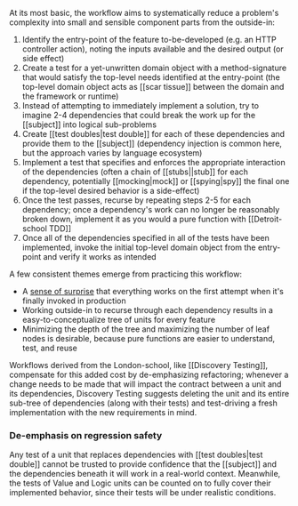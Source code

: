 At its most basic, the workflow aims to systematically reduce a problem's complexity into small and sensible component parts from the outside-in:

1. Identify the entry-point of the feature to-be-developed (e.g. an HTTP controller action), noting the inputs available and the desired output (or side effect)
2. Create a test for a yet-unwritten domain object with a method-signature that would satisfy the top-level needs identified at the entry-point (the top-level domain object acts as [[scar tissue]] between the domain and the framework or runtime)
3. Instead of attempting to immediately implement a solution, try to imagine 2-4 dependencies that could break the work up for the [[subject]] into logical sub-problems
4. Create [[test doubles|test double]] for each of these dependencies and provide them to the [[subject]] (dependency injection is common here, but the approach varies by language ecosystem)
5. Implement a test that specifies and enforces the appropriate interaction of the dependencies (often a chain of [[stubs||stub]] for each dependency, potentially [[mocking|mock]] or [[spying|spy]] the final one if the top-level desired behavior is a side-effect)
6. Once the test passes, recurse by repeating steps 2-5 for each dependency; once a dependency's work can no longer be reasonably broken down, implement it as you would a pure function with [[Detroit-school TDD]]
7. Once all of the dependencies specified in all of the tests have been implemented, invoke the initial top-level domain object from the entry-point and verify it works as intended

A few consistent themes emerge from practicing this workflow:
* A [sense of surprise](http://michaelfeathers.typepad.com/michael_feathers_blog/2008/06/the-flawed-theo.html) that everything works on the first attempt when it's finally invoked in production
* Working outside-in to recurse through each dependency results in a easy-to-conceptualize tree of units for every feature
* Minimizing the depth of the tree and maximizing the number of leaf nodes is desirable, because pure functions are easier to understand, test, and reuse



Workflows derived from the London-school, like [[Discovery Testing]], compensate for this added cost by de-emphasizing refactoring; whenever a change needs to be made that will impact the contract between a unit and its dependencies, Discovery Testing suggests deleting the unit and its entire sub-tree of dependencies (along with their tests) and test-driving a fresh implementation with the new requirements in mind.

### De-emphasis on regression safety

Any test of a unit that replaces dependencies with [[test doubles|test double]] cannot be trusted to provide confidence that the [[subject]] and the dependencies beneath it will work in a real-world context. Meanwhile, the tests of Value and Logic units can be counted on to fully cover their implemented behavior, since their tests will be under realistic conditions.

